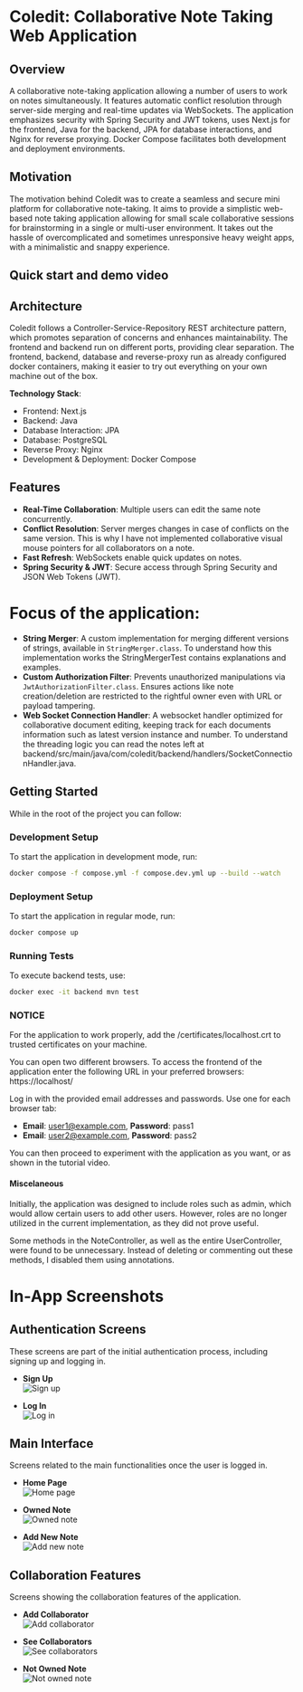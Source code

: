 # Coledit: Collaborative Note Taking Web Application

## Overview
A collaborative note-taking application allowing a number of users to work on notes simultaneously. 
It features automatic conflict resolution through server-side merging and real-time updates via WebSockets. 
The application emphasizes security with Spring Security and JWT tokens, uses Next.js for the frontend,
Java for the backend, JPA for database interactions, and Nginx for reverse proxying. 
Docker Compose facilitates both development and deployment environments.

## Motivation
The motivation behind Coledit was to create a seamless and secure mini platform for collaborative note-taking. It aims to provide a simplistic web-based note taking application allowing for small scale collaborative sessions for brainstorming in a single or multi-user environment. It takes out the hassle of overcomplicated and sometimes unresponsive heavy weight apps, with a minimalistic and snappy experience.

## Quick start and demo video


## Architecture
Coledit follows a Controller-Service-Repository REST architecture pattern, which promotes separation of concerns and enhances maintainability. The frontend and backend run on different ports, providing clear separation. The frontend, backend, database and reverse-proxy run as already configured docker containers, making it easier to try out everything on your own machine out of the box.

**Technology Stack**:
  - Frontend: Next.js
  - Backend: Java
  - Database Interaction: JPA
  - Database: PostgreSQL
  - Reverse Proxy: Nginx
  - Development & Deployment: Docker Compose

## Features
- **Real-Time Collaboration**: Multiple users can edit the same note concurrently.
- **Conflict Resolution**: Server merges changes in case of conflicts on the same version. This is why I have not implemented collaborative visual mouse pointers for all collaborators on a note.
- **Fast Refresh**: WebSockets enable quick updates on notes.
- **Spring Security & JWT**: Secure access through Spring Security and JSON Web Tokens (JWT). 

# Focus of the application:
- **String Merger**: A custom implementation for merging different versions of strings, available in `StringMerger.class`. To understand how this implementation works the StringMergerTest contains explanations and examples.
- **Custom Authorization Filter**: Prevents unauthorized manipulations via `JwtAuthorizationFilter.class`. Ensures actions like note creation/deletion are restricted to the rightful owner even with URL or payload tampering.
- **Web Socket Connection Handler**: A websocket handler optimized for collaborative document editing, keeping track for each documents information such as latest version instance and number. To understand the threading logic you can read the notes left at backend/src/main/java/com/coledit/backend/handlers/SocketConnectionHandler.java.

## Getting Started
While in the root of the project you can follow:

### Development Setup
To start the application in development mode, run:
```zsh
docker compose -f compose.yml -f compose.dev.yml up --build --watch 
```

### Deployment Setup
To start the application in regular mode, run:
```zsh
docker compose up
```

### Running Tests
To execute backend tests, use:
```zsh
docker exec -it backend mvn test
```
### NOTICE
For the application to work properly, add the /certificates/localhost.crt to trusted certificates on your machine.

You can open two different browsers. To access the frontend of the application enter the following URL in your preferred browsers: https://localhost/

Log in with the provided email addresses and passwords. Use one for each browser tab:

- **Email**: user1@example.com, **Password**: pass1
- **Email**: user2@example.com, **Password**: pass2

You can then proceed to experiment with the application as you want, or as shown in the tutorial video.

#### Miscelaneous
Initially, the application was designed to include roles such as admin, which would allow certain users to add other users. However, roles are no longer utilized in the current implementation, as they did not prove useful.

Some methods in the NoteController, as well as the entire UserController, were found to be unnecessary. Instead of deleting or commenting out these methods, I disabled them using annotations.


# In-App Screenshots

## Authentication Screens

These screens are part of the initial authentication process, including signing up and logging in.

- **Sign Up**  
  ![Sign up](screenshots/SignUp.png)

- **Log In**  
  ![Log in](screenshots/LogIn.png)

## Main Interface

Screens related to the main functionalities once the user is logged in.

- **Home Page**  
  ![Home page](screenshots/HomePage.png)

- **Owned Note**  
  ![Owned note](screenshots/OwnedNote.png)

- **Add New Note**  
  ![Add new note](screenshots/AddNewNote.png)

## Collaboration Features

Screens showing the collaboration features of the application.

- **Add Collaborator**  
  ![Add collaborator](screenshots/AddCollaboratorToOwnedNote.png)

- **See Collaborators**  
  ![See collaborators](screenshots/SeeTheCollaboratorsOfYourNote.png)

- **Not Owned Note**  
  ![Not owned note](screenshots/NotOwnedNote.png)
